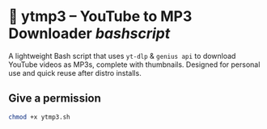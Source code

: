 # 🎵 ytmp3 – YouTube to MP3 Downloader *bashscript*

A lightweight Bash script that uses `yt-dlp` & `genius api` to download YouTube videos as MP3s, complete with thumbnails.
Designed for personal use and quick reuse after distro installs.

## Give a permission
```zsh
chmod +x ytmp3.sh
```

